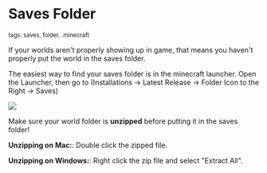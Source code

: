 # Saves Folder
<sup>tags: saves, folder, .minecraft</sup>

If your worlds aren't properly showing up in game, that means you haven't properly put the world in the saves folder.

The easiest way to find your saves folder is in the minecraft launcher.
Open the Launcher, then go to (Installations -> Latest Release -> Folder Icon to the Right -> Saves)

![](http://festive.needs.rest/r/kuu4z2q8d9a.png)

Make sure your world folder is __**unzipped**__ before putting it in the saves folder!

**__Unzipping on Mac:__**:
Double click the zipped file.

**__Unzipping on Windows:__**:
Right click the zip file and select "Extract All".
